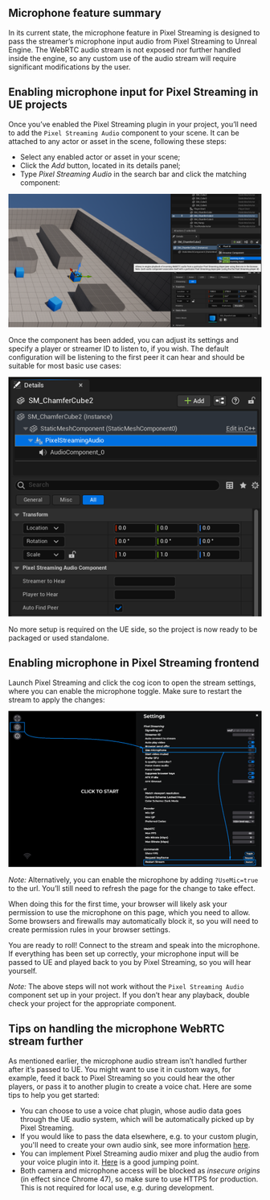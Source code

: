 ## Microphone feature summary

In its current state, the microphone feature in Pixel Streaming is designed to pass the streamer’s microphone input audio from Pixel Streaming to Unreal Engine. The WebRTC audio stream is not exposed nor further handled inside the engine, so any custom use of the audio stream will require significant modifications by the user.

## Enabling microphone input for Pixel Streaming in UE projects

Once you’ve enabled the Pixel Streaming plugin in your project, you’ll need to add the `Pixel Streaming Audio` component to your scene. It can be attached to any actor or asset in the scene, following these steps:

- Select any enabled actor or asset in your scene;
- Click the *Add* button, located in its details panel;
- Type *Pixel Streaming Audio* in the search bar and click the matching component:

<p align="center">
    <img src="Resources\Images\add-pixel-streaming-to-actor.png" alt="Add component to actor">
</p>

Once the component has been added, you can adjust its settings and specify a player or streamer ID to listen to, if you wish. The default configuration will be listening to the first peer it can hear and should be suitable for most basic use cases:

<p align="center">
    <img src="Resources\Images\settings-pixel-streaming-audio.png" alt="Component configuration">
</p>	

No more setup is required on the UE side, so the project is now ready to be packaged or used standalone.

## Enabling microphone in Pixel Streaming frontend

Launch Pixel Streaming and click the cog icon to open the stream settings, where you can enable the microphone toggle. Make sure to restart the stream to apply the changes:

<p align="center">
    <img src="Resources\Images\mic-toggle.png" alt="Component configuration">
</p>	

*Note:* Alternatively, you can enable the microphone by adding `?UseMic=true` to the url. You’ll still need to refresh the page for the change to take effect.

When doing this for the first time, your browser will likely ask your permission to use the microphone on this page, which you need to allow. Some browsers and firewalls may automatically block it, so you will need to create permission rules in your browser settings.

You are ready to roll! Connect to the stream and speak into the microphone. If everything has been set up correctly, your microphone input will be passed to UE and played back to you by Pixel Streaming, so you will hear yourself.

*Note:* The above steps will not work without the `Pixel Streaming Audio` component set up in your project. If you don’t hear any playback, double check your project for the appropriate component.

## Tips on handling the microphone WebRTC stream further

As mentioned earlier, the microphone audio stream isn’t handled further after it’s passed to UE. You might want to use it in custom ways, for example, feed it back to Pixel Streaming so you could hear the other players, or pass it to another plugin to create a voice chat. Here are some tips to help you get started:

- You can choose to use a voice chat plugin, whose audio data goes through the UE audio system, which will be automatically picked up by Pixel Streaming.
- If you would like to pass the data elsewhere, e.g. to your custom plugin, you'll need to create your own audio sink, see more information [here](https://github.com/EpicGames/UnrealEngine/blob/5ca9da84c694c6eee288c30a547fcaa1a40aed9b/Engine/Plugins/Media/PixelStreaming/Source/PixelStreaming/Public/IPixelStreamingStreamer.h#L220).
- You can implement Pixel Streaming audio mixer and plug the audio from your voice plugin into it. [Here](https://github.com/EpicGames/UnrealEngine/blob/release/Engine/Plugins/Media/PixelStreaming/Source/PixelStreaming/Private/AudioInputMixer.h) is a good jumping point.
- Both camera and microphone access will be blocked as *insecure origins* (in effect since Chrome 47), so make sure to use HTTPS for production. This is not required for local use, e.g. during development.
